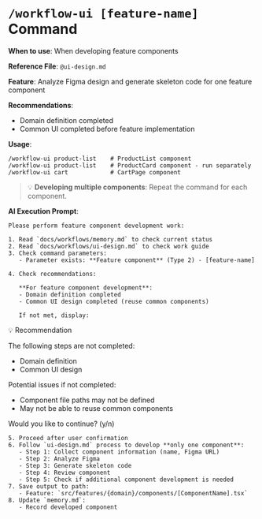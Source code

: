 # `/workflow-ui [feature-name]` Command

**When to use**: When developing feature components

**Reference File**: `@ui-design.md`

**Feature**: Analyze Figma design and generate skeleton code for one feature component

**Recommendations**:

- Domain definition completed
- Common UI completed before feature implementation

**Usage**:

```
/workflow-ui product-list    # ProductList component
/workflow-ui product-list    # ProductCard component - run separately
/workflow-ui cart            # CartPage component
```

> 💡 **Developing multiple components**: Repeat the command for each component.

**AI Execution Prompt**:

```
Please perform feature component development work:

1. Read `docs/workflows/memory.md` to check current status
2. Read `docs/workflows/ui-design.md` to check work guide
3. Check command parameters:
   - Parameter exists: **Feature component** (Type 2) - [feature-name]

4. Check recommendations:

   **For feature component development**:
   - Domain definition completed
   - Common UI design completed (reuse common components)

   If not met, display:
```

💡 Recommendation

The following steps are not completed:

- Domain definition
- Common UI design

Potential issues if not completed:

- Component file paths may not be defined
- May not be able to reuse common components

Would you like to continue? (y/n)

```
5. Proceed after user confirmation
6. Follow `ui-design.md` process to develop **only one component**:
   - Step 1: Collect component information (name, Figma URL)
   - Step 2: Analyze Figma
   - Step 3: Generate skeleton code
   - Step 4: Review component
   - Step 5: Check if additional component development is needed
7. Save output to path:
   - Feature: `src/features/{domain}/components/[ComponentName].tsx`
8. Update `memory.md`:
   - Record developed component
```

